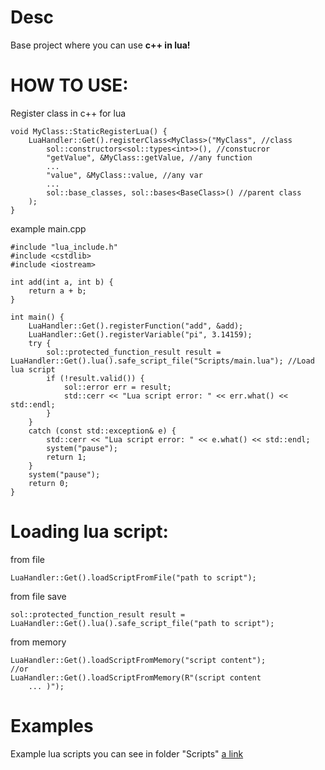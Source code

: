 # Desc
Base project where you can use **c++ in lua!**

# HOW TO USE:

Register class in c++ for lua
``` 
void MyClass::StaticRegisterLua() {
    LuaHandler::Get().registerClass<MyClass>("MyClass", //class
        sol::constructors<sol::types<int>>(), //constucror
        "getValue", &MyClass::getValue, //any function
        ...
        "value", &MyClass::value, //any var
        ...
        sol::base_classes, sol::bases<BaseClass>() //parent class
    );
}
```
example main.cpp
``` 
#include "lua_include.h"
#include <cstdlib>
#include <iostream>

int add(int a, int b) {
    return a + b;
}

int main() {
    LuaHandler::Get().registerFunction("add", &add);
    LuaHandler::Get().registerVariable("pi", 3.14159);
    try {
        sol::protected_function_result result = LuaHandler::Get().lua().safe_script_file("Scripts/main.lua"); //Load lua script
        if (!result.valid()) {
            sol::error err = result;
            std::cerr << "Lua script error: " << err.what() << std::endl;
        }
    }
    catch (const std::exception& e) {
        std::cerr << "Lua script error: " << e.what() << std::endl;
        system("pause");
        return 1;
    }
    system("pause");
    return 0;
}
```

# Loading lua script:
from file
``` 
LuaHandler::Get().loadScriptFromFile("path to script");
```

from file save
``` 
sol::protected_function_result result = LuaHandler::Get().lua().safe_script_file("path to script");
```

from memory
``` 
LuaHandler::Get().loadScriptFromMemory("script content"); 
//or 
LuaHandler::Get().loadScriptFromMemory(R"(script content
    ... )");
```

# Examples
Example lua scripts you can see in folder "Scripts" [a link](https://github.com/user/repo/blob/branch/other_file.md)
